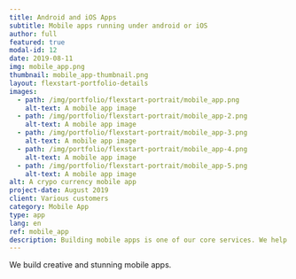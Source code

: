 ```yaml
---
title: Android and iOS Apps
subtitle: Mobile apps running under android or iOS
author: full
featured: true
modal-id: 12
date: 2019-08-11
img: mobile_app.png
thumbnail: mobile_app-thumbnail.png
layout: flexstart-portfolio-details
images:
  - path: /img/portfolio/flexstart-portrait/mobile_app.png
    alt-text: A mobile app image
  - path: /img/portfolio/flexstart-portrait/mobile_app-2.png
    alt-text: A mobile app image
  - path: /img/portfolio/flexstart-portrait/mobile_app-3.png
    alt-text: A mobile app image
  - path: /img/portfolio/flexstart-portrait/mobile_app-4.png
    alt-text: A mobile app image
  - path: /img/portfolio/flexstart-portrait/mobile_app-5.png
    alt-text: A mobile app image
alt: A crypo currency mobile app
project-date: August 2019
client: Various customers
category: Mobile App
type: app
lang: en
ref: mobile_app
description: Building mobile apps is one of our core services. We help customers streamline their user experience with stunning mobile apps. You're at the perfect place. :)
---
```


We build creative and stunning mobile apps.
